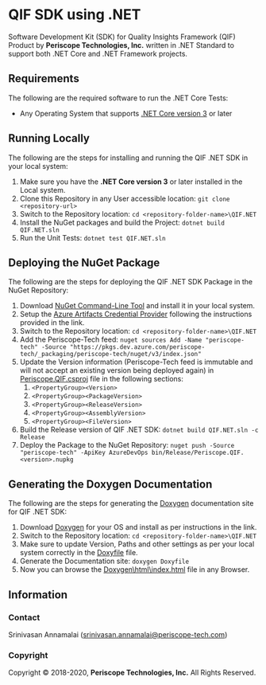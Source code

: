 # QIF SDK using .NET
Software Development Kit (SDK) for Quality Insights Framework (QIF) Product by **Periscope Technologies, Inc.** written in .NET Standard to support both .NET Core and .NET Framework projects.

## Requirements
The following are the required software to run the .NET Core Tests:

* Any Operating System that supports [.NET Core version 3](https://dotnet.microsoft.com/download/dotnet-core/3.0) or later

## Running Locally
The following are the steps for installing and running the QIF .NET SDK in your local system:

1. Make sure you have the **.NET Core version 3** or later installed in the Local system.
2. Clone this Repository in any User accessible location: `git clone <repository-url>`
3. Switch to the Repository location: `cd <repository-folder-name>\QIF.NET`
4. Install the NuGet packages and build the Project: `dotnet build QIF.NET.sln`
5. Run the Unit Tests: `dotnet test QIF.NET.sln`

## Deploying the NuGet Package
The following are the steps for deploying the QIF .NET SDK Package in the NuGet Repository:

1. Download [NuGet Command-Line Tool](https://www.nuget.org/downloads) and install it in your local system.
2. Setup the [Azure Artifacts Credential Provider](https://github.com/microsoft/artifacts-credprovider#azure-artifacts-credential-provider) following the instructions provided in the link.
3. Switch to the Repository location: `cd <repository-folder-name>\QIF.NET`
4. Add the Periscope-Tech feed: `nuget sources Add -Name "periscope-tech" -Source "https://pkgs.dev.azure.com/periscope-tech/_packaging/periscope-tech/nuget/v3/index.json"`
5. Update the Version information (Periscope-Tech feed is immutable and will not accept an existing version being deployed again) in [Periscope.QIF.csproj](Periscope.QIF.csproj) file in the following sections:
    1. `<PropertyGroup><Version>`
    2. `<PropertyGroup><PackageVersion>`
    3. `<PropertyGroup><ReleaseVersion>`
    4. `<PropertyGroup><AssemblyVersion>`
    5. `<PropertyGroup><FileVersion>`
6. Build the Release version of QIF .NET SDK: `dotnet build QIF.NET.sln -c Release`
7. Deploy the Package to the NuGet Repository: `nuget push -Source "periscope-tech" -ApiKey AzureDevOps bin/Release/Periscope.QIF.<version>.nupkg`

## Generating the Doxygen Documentation
The following are the steps for generating the [Doxygen](http://www.doxygen.org/index.html) documentation site for QIF .NET SDK:

1. Download [Doxygen](http://www.doxygen.nl/download.html) for your OS and install as per instructions in the link.
2. Switch to the Repository location: `cd <repository-folder-name>\QIF.NET`
3. Make sure to update Version, Paths and other settings as per your local system correctly in the [Doxyfile](Doxyfile) file.
4. Generate the Documentation site: `doxygen Doxyfile`
5. Now you can browse the [Doxygen\html\index.html](Doxygen/html/index.html) file in any Browser.

## Information

### Contact
Srinivasan Annamalai ([srinivasan.annamalai@periscope-tech.com](mailto:srinivasan.annamalai@periscope-tech.com))

### Copyright
Copyright © 2018-2020, **Periscope Technologies, Inc.** All Rights Reserved.
